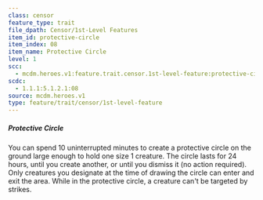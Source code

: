 ```yaml
---
class: censor
feature_type: trait
file_dpath: Censor/1st-Level Features
item_id: protective-circle
item_index: 08
item_name: Protective Circle
level: 1
scc:
  - mcdm.heroes.v1:feature.trait.censor.1st-level-feature:protective-circle
scdc:
  - 1.1.1:5.1.2.1:08
source: mcdm.heroes.v1
type: feature/trait/censor/1st-level-feature
---
```


##### Protective Circle

You can spend 10 uninterrupted minutes to create a protective circle on the ground large enough to hold one size 1 creature. The circle lasts for 24 hours, until you create another, or until you dismiss it (no action required). Only creatures you designate at the time of drawing the circle can enter and exit the area. While in the protective circle, a creature can't be targeted by strikes.

